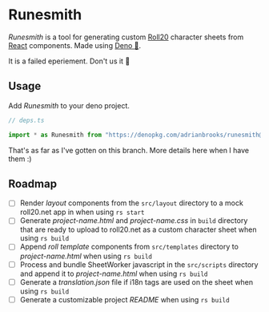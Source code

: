 # Runesmith

_Runesmith_ is a tool for generating custom [Roll20](https://roll20.net) character sheets from [React](https://reactjs.org) components. Made using [Deno 🦕](https://deno.land).

It is a failed eperiement. Don't us it 😬

## Usage

Add _Runesmith_ to your deno project.

```js
// deps.ts

import * as Runesmith from "https://denopkg.com/adrianbrooks/runesmith@february-2022/mod.ts"
```

That's as far as I've gotten on this branch. More details here when I have them :)

<!-- TODO: Revisit 'Usage' example -->

## Roadmap

- [ ] Render _layout_ components from the `src/layout` directory to a mock roll20.net app in when using `rs start`
- [ ] Generate _project-name.html_ and _project-name.css_ in `build` directory that are ready to upload to roll20.net as a custom character sheet when using `rs build`
- [ ] Append _roll template_ components from `src/templates` directory to _project-name.html_ when using `rs build`
- [ ] Process and bundle SheetWorker javascript in the `src/scripts` directory and append it to _project-name.html_ when using `rs build`
- [ ] Generate a _translation.json_ file if i18n tags are used on the sheet when using `rs build`
- [ ] Generate a customizable project _README_ when using `rs build`

